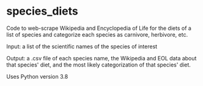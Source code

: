 # species_diets
Code to web-scrape Wikipedia and Encyclopedia of Life for the diets of a list of species and categorize each species as carnivore, herbivore, etc.

Input: a list of the scientific names of the species of interest

Output: a .csv file of each species name, the Wikipedia and EOL data about that species' diet, and the most likely categorization of that species' diet.

Uses Python version 3.8
